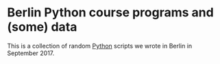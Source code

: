 # Berlin Python course programs and (some) data

This is a collection of random [Python](http://python.org) scripts we wrote
in Berlin in September 2017.
